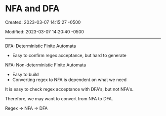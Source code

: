 # NFA and DFA

Created: 2023-03-07 14:15:27 -0500

Modified: 2023-03-07 14:20:40 -0500

---

DFA: Deterministic Finite Automata

-   Easy to confirm regex acceptance, but hard to generate



NFA: Non-deterministic Finite Automata

-   Easy to build
-   Converting regex to NFA is dependent on what we need



It is easy to check regex acceptance with DFA's, but not NFA's.



Therefore, we may want to convert from NFA to DFA.



Regex -> NFA -> DFA


